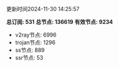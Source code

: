 更新时间2024-11-30 14:25:57

**总订阅: 531**
**总节点: 136619**
**有效节点: 9234**
- v2ray节点: 6996
- trojan节点: 1296
- ss节点: 889
- ssr节点: 53

